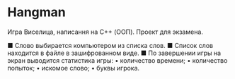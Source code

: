 # Hangman
Игра Виселица, написання на C++ (ООП). Проект для экзамена.

■ Слово выбирается компьютером из списка слов.
■ Список слов находится в файле в зашифрованном виде.
■ По завершении игры на экран выводится статистика игры:
• количество времени;
• количество попыток;
• искомое слово;
• буквы игрока.
